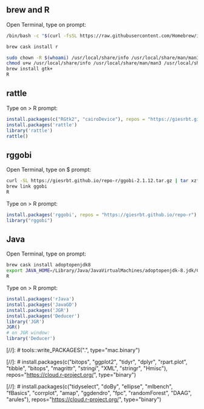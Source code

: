## brew and R

Open Terminal, type on prompt:
```bash
/bin/bash -c "$(curl -fsSL https://raw.githubusercontent.com/Homebrew/install/master/install.sh)"

brew cask install r

sudo chown -R $(whoami) /usr/local/share/info /usr/local/share/man/man3 /usr/local/share/man/man5
chmod u+w /usr/local/share/info /usr/local/share/man/man3 /usr/local/share/man/man5
brew install gtk+
R
```

## rattle
Type on > R prompt:
```r
install.packages(c("RGtk2", "cairoDevice"), repos = "https://giesrbt.github.io/repo-r")
install.packages('rattle')
library('rattle')
rattle()
```

## rggobi

Open Terminal, type on $ prompt:
```bash
curl -SL https://giesrbt.github.io/repo-r/ggobi-2.1.12.tar.gz | tar xzf - -C /usr/local/Cellar 
brew link ggobi
R
```

Type on > R prompt:
```r
install.packages('rggobi', repos = "https://giesrbt.github.io/repo-r")
library("rggobi")
```

## Java
Open Terminal, type on prompt:
```bash
brew cask install adoptopenjdk8
export JAVA_HOME=/Library/Java/JavaVirtualMachines/adoptopenjdk-8.jdk/Contents/Home 
R
```
Type on > R prompt:
```r
install.packages('rJava')
install.packages('JavaGD')
install.packages('JGR')
install.packages('Deducer')
library('JGR')
JGR()
# on JGR window:
library('Deducer')
```

[//]: # tools::write_PACKAGES(".", type="mac.binary")

[//]: # install.packages(c("bitops", "ggplot2", "tidyr", "dplyr", "rpart.plot", "tibble", "bitops", "magrittr", "stringi", "XML", "stringr", "Hmisc"), repos="https://cloud.r-project.org/", type="binary")

[//]: # install.packages(c("tidyselect", "doBy", "ellipse", "mlbench", "fBasics", "corrplot", "amap", "ggdendro", "fpc", "randomForest", "DAAG", "arules"), repos="https://cloud.r-project.org/", type="binary")

